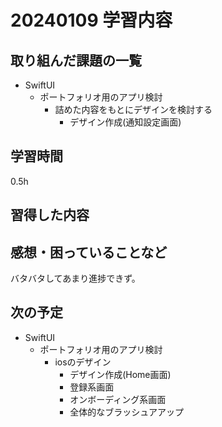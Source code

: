 # 20240109 学習内容

## 取り組んだ課題の一覧

- SwiftUI
  - ポートフォリオ用のアプリ検討
    - 詰めた内容をもとにデザインを検討する
      - デザイン作成(通知設定画面)

## 学習時間

0.5h

## 習得した内容

## 感想・困っていることなど

バタバタしてあまり進捗できず。

## 次の予定

- SwiftUI
  - ポートフォリオ用のアプリ検討
    - iosのデザイン
      - デザイン作成(Home画面)
      - 登録系画面
      - オンボーディング系画面
      - 全体的なブラッシュアアップ